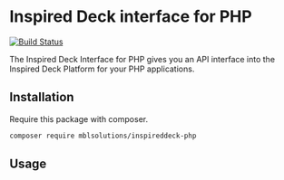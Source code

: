# Inspired Deck interface for PHP

<a href="https://travis-ci.org/mblsolutions/inspireddeck-php"><img src="https://travis-ci.org/mblsolutions/inspireddeck-php.svg" alt="Build Status"></a>

The Inspired Deck Interface for PHP gives you an API interface into the Inspired Deck Platform
for your PHP applications.

## Installation

Require this package with composer.

```bash
composer require mblsolutions/inspireddeck-php
```

## Usage
